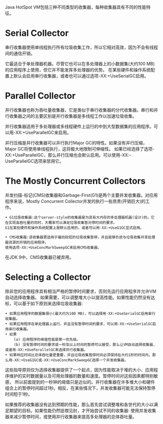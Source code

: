 Java HotSpot VM包括三种不同类型的收集器，每种收集器具有不同的性能特征。

Serial Collector
=

串行收集器使用单线程执行所有垃圾收集工作，所以它相对高效，因为不会有线程间的通信开销。

它最适合于单处理器机器。尽管它也可以在多处理器上的小数据集(大约100 MB)的应用程序上使用，但它并不能发挥多处理器的优势。
在某些硬件和操作系统配置上默认会启用串行收集器，或者也可以通过选项-XX:+UseSerialGC启用。

Parallel Collector
=

并行收集器也称为吞吐量收集器，它是类似于串行收集器的分代收集器。串行和并行收集器之间的主要区别是并行收集器是多线程工作以加速垃圾收集。

并行收集器适用于多处理器或多线程硬件上运行的中到大型数据集的应用程序。可以用-XX:+UseParallelGC来启用。

并行压缩是并行收集器可以并行执行Major GC的特性。如果没有并行压缩，Major GC将使用单线程执行，这将极大地限制可伸缩性。
如果已经选择了选项-XX:+UseParallelGC，那么并行压缩也会默认启用。可以使用-XX:-UseParallelGC选项来禁用它。

The Mostly Concurrent Collectors
=

并发扫描-标记(CMS)收集器和Garbage-First(G1)是两个主要并发收集器。对应用程序来说，Mostly Concurrent Collector并发的执行一些昂贵(开销巨大)的工作。

	• G1垃圾收集器:这个server-style的收集器是为具有大内存的多处理器机器(设计)的。它在实现高吞吐量的同时，大概率可以满足垃圾收集暂对停时间的要求。
	G1在某些硬件和操作系统配置上是默认启用的，或者可以用-XX:+UseG1GC显式启用。

	• CMS收集器:该收集器更适用于偏向较短的垃圾收集暂停，并且能够负担与垃圾收集共享处理器资源的开销的应用程序。
	使用选项-XX:+UseConcMarkSweepGC来启用CMS收集器。

在JDK 9中，CMS收集器已被弃用。

Selecting a Collector
=

除非您的应用程序具有相当严格的暂停时间要求，否则先运行应用程序并允许VM自动选择收集器。
如果需要，可以调整堆大小以提高性能。如果性能仍然没有达标，可以基于如下原则来选择垃圾收集器:

	• 如果应用程序的数据集很小(最大约为100 MB)，可以选择用-XX:+UseSerialGC启用串行收集器。
	• 如果应用程序在单处理器上运行，并且没有暂停时间的要求，可以用-XX:+UseSerialGC启用串行收集器。
	• 如果
		(a) 应用程序的峰值性能是第一优先级。
		(b) 没有暂停时间的要求或一秒及以上时间的暂停可以接受，那么让VM自动选择收集器，或者用-XX:+UseParallelGC来选择并行收集器。
	• 如果响应时间比总体吞吐量更重要，并且垃圾收集暂停时间必须保持在大约1秒的时间内，那么用-XX:+UseG1GC或-XX:+UseConcMarkSweepGC选择一个并发收集器。

这些指导原则仅为选择收集器提供了一个起点，因为性能取决于堆的大小、应用程序维护的实时数据量以及可用处理器的数量和速度。暂停时间对这些因素都特别敏感，
所以前面提到的一秒钟的阈值只是近似的。并行收集器在许多堆大小和硬件组合上的暂停时间超过1秒。相反，在某些情况下，并发收集器可能无法保持暂停时间短于1秒。

如果推荐的收集器没有达到预期的性能，那么首先尝试调整堆和各世代的大小以满足期望的目标。如果性能仍然捉襟见肘，才开始尝试不同的收集器:
使用并发收集器来减少暂停时间，或使用并行收集器来提高多处理器的总体吞吐量。
